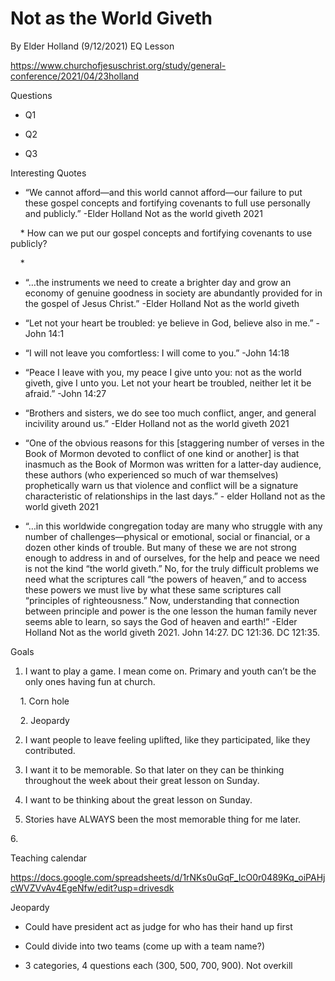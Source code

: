 # Not as the World Giveth
By Elder Holland (9/12/2021) EQ Lesson


  

https://www.churchofjesuschrist.org/study/general-conference/2021/04/23holland

  

Questions 

* Q1

* Q2

* Q3

  

Interesting Quotes

* “We cannot afford—and this world cannot afford—our failure to put these gospel concepts and fortifying covenants to full use personally and publicly.” -Elder Holland Not as the world giveth 2021

    * How can we put our gospel concepts and fortifying covenants to use publicly?

    * 

* “…the instruments we need to create a brighter day and grow an economy of genuine goodness in society are abundantly provided for in the gospel of Jesus Christ.” -Elder Holland Not as the world giveth

* “Let not your heart be troubled: ye believe in God, believe also in me.” -John 14:1

* “I will not leave you comfortless: I will come to you.” -John 14:18

* “Peace I leave with you, my peace I give unto you: not as the world giveth, give I unto you. Let not your heart be troubled, neither let it be afraid.” -John 14:27

* “Brothers and sisters, we do see too much conflict, anger, and general incivility around us.” -Elder Holland not as the world giveth 2021

* “One of the obvious reasons for this [staggering number of verses in the Book of Mormon devoted to conflict of one kind or another] is that inasmuch as the Book of Mormon was written for a latter-day audience, these authors (who experienced so much of war themselves) prophetically warn us that violence and conflict will be a signature characteristic of relationships in the last days.” - elder Holland not as the world giveth 2021

* “…in this worldwide congregation today are many who struggle with any number of challenges—physical or emotional, social or financial, or a dozen other kinds of trouble. But many of these we are not strong enough to address in and of ourselves, for the help and peace we need is not the kind “the world giveth.” No, for the truly difficult problems we need what the scriptures call “the powers of heaven,” and to access these powers we must live by what these same scriptures call “principles of righteousness.” Now, understanding that connection between principle and power is the one lesson the human family never seems able to learn, so says the God of heaven and earth!” -Elder Holland Not as the world giveth 2021. John 14:27. DC 121:36. DC 121:35.

  

Goals

1. I want to play a game. I mean come on. Primary and youth can’t be the only ones having fun at church. 

    1. Corn hole

    2. Jeopardy

2. I want people to leave feeling uplifted, like they participated, like they contributed.

3. I want it to be memorable. So that later on they can be thinking throughout the week about their great lesson on Sunday.

4. I want to be thinking about the great lesson on Sunday.

5. Stories have ALWAYS been the most memorable thing for me later. 

6. 

  

  

Teaching calendar

https://docs.google.com/spreadsheets/d/1rNKs0uGqF_IcO0r0489Kq_oiPAHjcWVZVvAv4EgeNfw/edit?usp=drivesdk

  

Jeopardy

* Could have president act as judge for who has their hand up first

* Could divide into two teams (come up with a team name?)

* 3 categories, 4 questions each (300, 500, 700, 900). Not overkill
